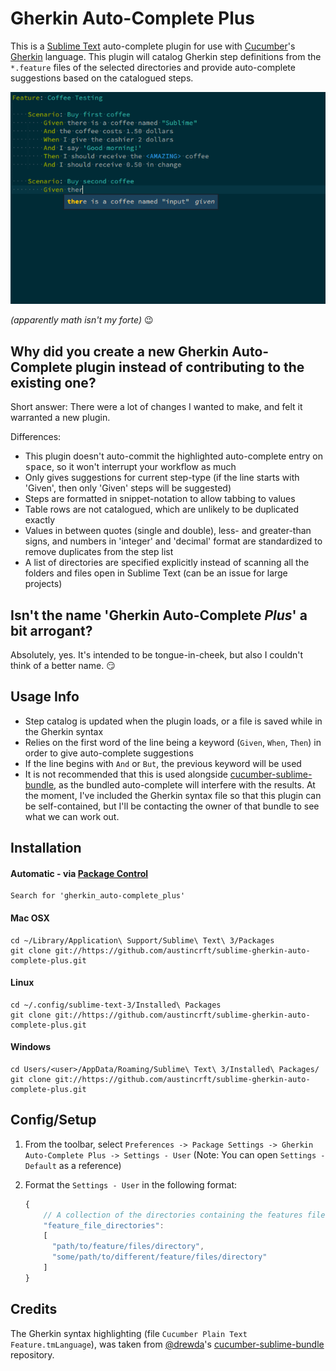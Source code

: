 # Gherkin Auto-Complete Plus
This is a [Sublime Text](http://www.sublimetext.com/) auto-complete plugin for use with [Cucumber](https://cucumber.io/)'s [Gherkin](https://cucumber.io/docs/reference#gherkin) language. This plugin will catalog Gherkin step definitions from the `*.feature` files of the selected directories and provide auto-complete suggestions based on the catalogued steps.

![example](/images/sublime_gherkin_auto_complete_plus.gif)

*(apparently math isn't my forte)* :wink:

## Why did you create a new Gherkin Auto-Complete plugin instead of contributing to the existing one?
Short answer: There were a lot of changes I wanted to make, and felt it warranted a new plugin.

Differences:
* This plugin doesn't auto-commit the highlighted auto-complete entry on <kbd>space</kbd>, so it won't interrupt your workflow as much
* Only gives suggestions for current step-type (if the line starts with 'Given', then only 'Given' steps will be suggested)
* Steps are formatted in snippet-notation to allow tabbing to values
* Table rows are not catalogued, which are unlikely to be duplicated exactly
* Values in between quotes (single and double), less- and greater-than signs, and numbers in 'integer' and 'decimal' format are standardized to remove duplicates from the step list
* A list of directories are specified explicitly instead of scanning all the folders and files open in Sublime Text (can be an issue for large projects)


## Isn't the name 'Gherkin Auto-Complete *Plus*' a bit arrogant?
Absolutely, yes. It's intended to be tongue-in-cheek, but also I couldn't think of a better name. :smirk:

## Usage Info
* Step catalog is updated when the plugin loads, or a file is saved while in the Gherkin syntax
* Relies on the first word of the line being a keyword (`Given`, `When`, `Then`) in order to give auto-complete suggestions
* If the line begins with `And` or `But`, the previous keyword will be used
* It is not recommended that this is used alongside [cucumber-sublime-bundle](https://github.com/drewda/cucumber-sublime-bundle), as the bundled auto-complete will interfere with the results. At the moment, I've included the Gherkin syntax file so that this plugin can be self-contained, but I'll be contacting the owner of that bundle to see what we can work out.


## Installation
#### Automatic - via [Package Control](https://packagecontrol.io/)
    Search for 'gherkin_auto-complete_plus'
#### Mac OSX
    cd ~/Library/Application\ Support/Sublime\ Text\ 3/Packages
    git clone git://https://github.com/austincrft/sublime-gherkin-auto-complete-plus.git
#### Linux
    cd ~/.config/sublime-text-3/Installed\ Packages
    git clone git://https://github.com/austincrft/sublime-gherkin-auto-complete-plus.git
#### Windows
    cd Users/<user>/AppData/Roaming/Sublime\ Text\ 3/Installed\ Packages/
    git clone git://https://github.com/austincrft/sublime-gherkin-auto-complete-plus.git


## Config/Setup
1. From the toolbar, select `Preferences -> Package Settings -> Gherkin Auto-Complete Plus -> Settings - User` (Note: You can open `Settings - Default` as a reference)
2. Format the `Settings - User` in the following format:

      ```javascript
      {
          // A collection of the directories containing the features files you would like to scan
          "feature_file_directories":
          [
            "path/to/feature/files/directory",
            "some/path/to/different/feature/files/directory"
          ]
      }
      ```


## Credits
The Gherkin syntax highlighting (file `Cucumber Plain Text Feature.tmLanguage`), was taken from [@drewda](https://github.com/drewda)'s [cucumber-sublime-bundle](https://github.com/drewda/cucumber-sublime-bundle) repository.
